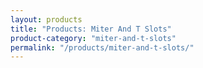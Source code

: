 ```yaml
---
layout: products
title: "Products: Miter And T Slots"
product-category: "miter-and-t-slots"
permalink: "/products/miter-and-t-slots/"
---
```

